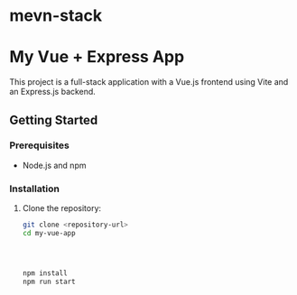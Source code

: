 # mevn-stack

# My Vue + Express App

This project is a full-stack application with a Vue.js frontend using Vite and an Express.js backend.

## Getting Started

### Prerequisites

- Node.js and npm

### Installation

1. Clone the repository:
   ```bash
   git clone <repository-url>
   cd my-vue-app




   npm install
   npm run start
